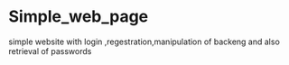 # Simple_web_page
simple website with login ,regestration,manipulation of backeng and also retrieval of passwords
